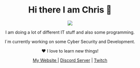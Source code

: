 <html>
<h1 align="center">
Hi there I am Chris 👋
    </h1>
      <p align="center">
      <img src="https://www.chris-industries.de/wp-content/uploads/2021/12/chrisindustries.png"/>
      </p>
      <p align="center">                                                            
        I am doing a lot of different IT stuff and also some programming.
      </p>
      <p align="center">
       I´m currently working on some Cyber Security and Development. 
      </p>
      <p align="center">
       ❤️ I love to learn new things!
      </p>
      <p align="center">
        <a href="https://www.chris-industries.de" alt="Chris-Industries.de">My Website </a> | <a href="https://discord.gg/83zVQce" alt"Discord"> Discord Server</a> | <a    href="https://www.twitch.tv/imchri2" alt="Twitch"> Twitch</a>
      </p>
</html>  
